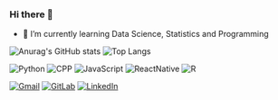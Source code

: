 ### Hi there 👋

- 🌱 I’m currently learning Data Science, Statistics and Programming

![Anurag's GitHub stats](https://github-readme-stats.vercel.app/api?username=DeodatoBastos&count_private=true&show_icons=true&theme=aura)
![Top Langs](https://github-readme-stats.vercel.app/api/top-langs/?username=DeodatoBastos&hide=jupyter%20notebook&layout=compact&theme=aura&langs_count=6)

![Python](https://img.shields.io/badge/Python-14354C?style=for-the-badge&logo=python&logoColor=white)
![CPP](https://img.shields.io/badge/C%2B%2B-00599C?style=for-the-badge&logo=c%2B%2B&logoColor=white)
![JavaScript](https://img.shields.io/badge/JavaScript-323330?style=for-the-badge&logo=javascript&logoColor=F7DF1E)
![ReactNative](https://img.shields.io/badge/React_Native-20232A?style=for-the-badge&logo=react&logoColor=61DAFB)
![R](https://img.shields.io/badge/R-276DC3?style=for-the-badge&logo=r&logoColor=white)

[![Gmail](https://img.shields.io/badge/Gmail-D14836?style=for-the-badge&logo=gmail&logoColor=white)](mailto:deodatobasto@gmail.com)
[![GitLab](https://img.shields.io/badge/GitLab-330F63?style=for-the-badge&logo=gitlab&logoColor=white)](https://gitlab.com/Deodato_Bastos)
[![LinkedIn](https://img.shields.io/badge/LinkedIn-0077B5?style=for-the-badge&logo=linkedin&logoColor=white)](https://www.linkedin.com/in/deodato-bastos/)
